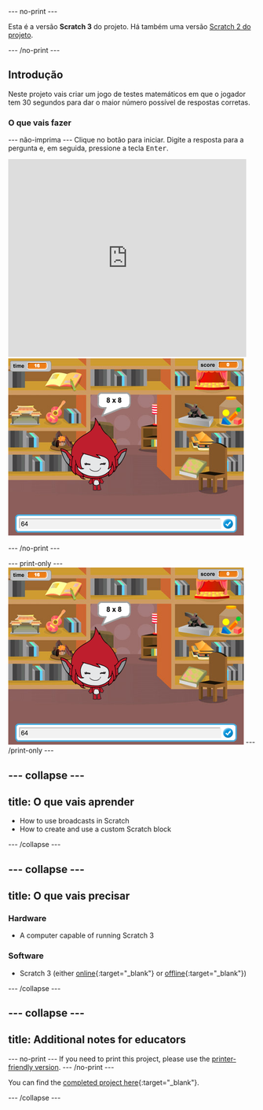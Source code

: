 \--- no-print \---

Esta é a versão **Scratch 3** do projeto. Há também uma versão [Scratch 2 do projeto](https://projects.raspberrypi.org/en/projects/brain-game-scratch2).

\--- /no-print \---

## Introdução

Neste projeto vais criar um jogo de testes matemáticos em que o jogador tem 30 segundos para dar o maior número possível de respostas corretas.

### O que vais fazer

\--- não-imprima \--- Clique no botão para iniciar. Digite a resposta para a pergunta e, em seguida, pressione a tecla <kbd>Enter</kbd>.

<div class="scratch-preview">
  <iframe allowtransparency="true" width="485" height="402" src="https://scratch.mit.edu/projects/embed/250234955/?autostart=false" frameborder="0" scrolling="no"></iframe>
  <img src="images/brain-final.png">
</div>

\--- /no-print \---

\--- print-only \--- ![Brain Game](images/brain-final.png) \--- /print-only \---

## \--- collapse \---

## title: O que vais aprender

+ How to use broadcasts in Scratch
+ How to create and use a custom Scratch block

\--- /collapse \---

## \--- collapse \---

## title: O que vais precisar

### Hardware

+ A computer capable of running Scratch 3

### Software

+ Scratch 3 (either [online](http://rpf.io/scratchon){:target="_blank"} or [offline](http://rpf.io/scratchoff){:target="_blank"})

\--- /collapse \---

## \--- collapse \---

## title: Additional notes for educators

\--- no-print \--- If you need to print this project, please use the [printer-friendly version](https://projects.raspberrypi.org/en/projects/brain-game/print). \--- /no-print \---

You can find the [completed project here](http://rpf.io/p/en/brain-game-get){:target="_blank"}.

\--- /collapse \---